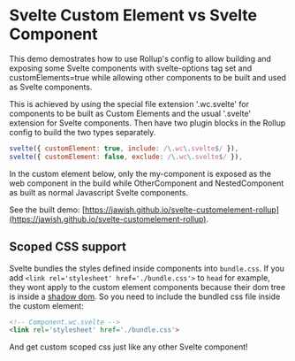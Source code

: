 # Svelte Custom Element vs Svelte Component

This demo demostrates how to use Rollup's config to allow building and exposing some Svelte components with svelte-options tag set and customElements=true while allowing other components to be built and used as Svelte components.

This is achieved by using the special file extension '.wc.svelte' for components to be built as Custom Elements and the usual '.svelte' extension for Svelte components. Then have two plugin blocks in the Rollup config to build the two types separately.

```js
svelte({ customElement: true, include: /\.wc\.svelte$/ }),
svelte({ customElement: false, exclude: /\.wc\.svelte$/ }),
```

In the custom element below, only the my-component is exposed as the web component in the build while OtherComponent and NestedComponent as built as normal Javascript Svelte components.

See the built demo: [https://jawish.github.io/svelte-customelement-rollup](https://jawish.github.io/svelte-customelement-rollup).

## Scoped CSS support
Svelte bundles the styles defined inside components into `bundle.css`. If you add `<link rel='stylesheet' href='./bundle.css'>` to `head` for example, they wont apply to the custom element components because their dom tree is inside a [shadow dom](https://developer.mozilla.org/en-US/docs/Web/Web_Components/Using_shadow_DOM).
So you need to include the bundled css file inside the custom element:
```html
<!-- Component.wc.svelte -->
<link rel='stylesheet' href='./bundle.css'>
```

And get custom scoped css just like any other Svelte component!